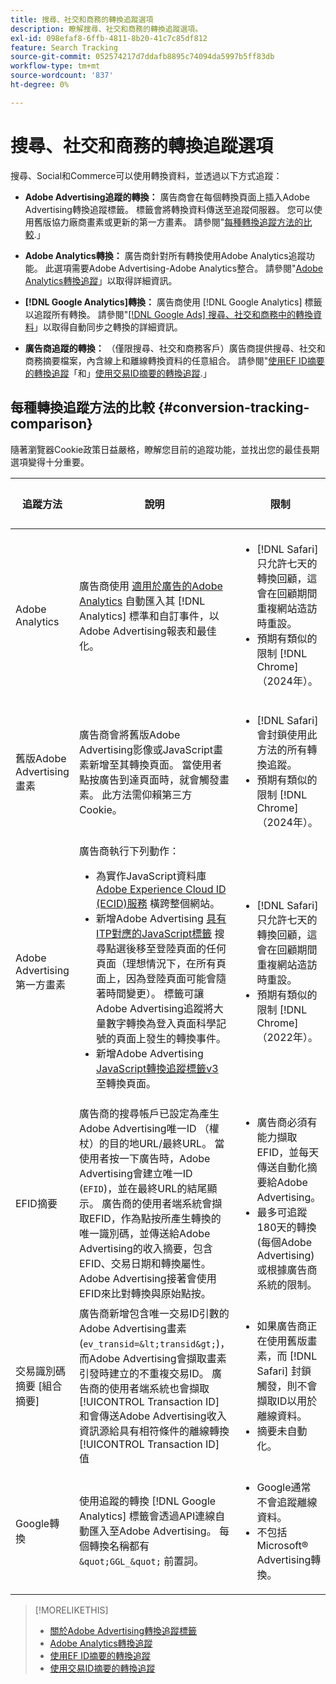 ```yaml
---
title: 搜尋、社交和商務的轉換追蹤選項
description: 瞭解搜尋、社交和商務的轉換追蹤選項。
exl-id: 098efaf8-6ffb-4811-8b20-41c7c85df812
feature: Search Tracking
source-git-commit: 052574217d7ddafb8895c74094da5997b5ff83db
workflow-type: tm+mt
source-wordcount: '837'
ht-degree: 0%

---
```


# 搜尋、社交和商務的轉換追蹤選項

搜尋、Social和Commerce可以使用轉換資料，並透過以下方式追蹤：

* **Adobe Advertising追蹤的轉換：** 廣告商會在每個轉換頁面上插入Adobe Advertising轉換追蹤標籤。 標籤會將轉換資料傳送至追蹤伺服器。 您可以使用舊版協力廠商畫素或更新的第一方畫素。 請參閱&quot;[每種轉換追蹤方法的比較](#conversion-tracking-comparison).」

* **Adobe Analytics轉換：** 廣告商針對所有轉換使用Adobe Analytics追蹤功能。 此選項需要Adobe Advertising-Adobe Analytics整合。 請參閱&quot;[Adobe Analytics轉換追蹤](conversion-tracking-analytics.md)」以取得詳細資訊。

* **[!DNL Google Analytics]轉換：** 廣告商使用 [!DNL Google Analytics] 標籤以追蹤所有轉換。 請參閱&quot;[[!DNL Google Ads] 搜尋、社交和商務中的轉換資料](/help/search-social-commerce/campaign-management/introduction/google-conversion-data.md)」以取得自動同步之轉換的詳細資訊。

* **廣告商追蹤的轉換：** （僅限搜尋、社交和商務客戶）廣告商提供搜尋、社交和商務摘要檔案，內含線上和離線轉換資料的任意組合。 請參閱&quot;[使用EF ID摘要的轉換追蹤](feed-efid.md)「和」[使用交易ID摘要的轉換追蹤](feed-transaction-id.md).」

## 每種轉換追蹤方法的比較 {#conversion-tracking-comparison}

隨著瀏覽器Cookie政策日益嚴格，瞭解您目前的追蹤功能，並找出您的最佳長期選項變得十分重要。

| 追蹤方法 | 說明 | 限制 | 優點 | 建議使用？ |
|----|----|----|----|----|
| Adobe Analytics | 廣告商使用 [適用於廣告的Adobe Analytics](https://experienceleague.adobe.com/docs/advertising/integrations/analytics/overview.html) 自動匯入其 [!DNL Analytics] 標準和自訂事件，以Adobe Advertising報表和最佳化。 | <ul><li>[!DNL Safari] 只允許七天的轉換回顧，這會在回顧期間重複網站造訪時重設。</li><li> 預期有類似的限制 [!DNL Chrome] （2024年）。</li></ul> | <ul><li>與緊密整合 [!DNL Analytics]</li> <li>請參閱中的付費搜尋資料 [!DNL Analytics] Analysis Workspace</li><li>付費搜尋以外的好處</li></ul> | 是 |
| 舊版Adobe Advertising畫素 | 廣告商會將舊版Adobe Advertising影像或JavaScript畫素新增至其轉換頁面。 當使用者點按廣告到達頁面時，就會觸發畫素。 此方法需仰賴第三方Cookie。 | <ul><li>[!DNL Safari] 會封鎖使用此方法的所有轉換追蹤。</li><li>預期有類似的限制 [!DNL Chrome] （2024年）。</li></ul> | 已實作畫素。 不過，您仍必須 [實作其他ITP對應標籤](itp-conversion-mapping-tag.md).<br><br>建議：切換至第一方畫素。 | 否 |
| Adobe Advertising第一方畫素 | 廣告商執行下列動作： <ul><li>為實作JavaScript資料庫 [Adobe Experience Cloud ID (ECID)服務](https://experienceleague.adobe.com/docs/id-service/using/intro/overview.html) 橫跨整個網站。</li><li>新增Adobe Advertising [具有ITP對應的JavaScript標籤](itp-conversion-mapping-tag.md) 搜尋點選後移至登陸頁面的任何頁面（理想情況下，在所有頁面上，因為登陸頁面可能會隨著時間變更）。 標籤可讓Adobe Advertising追蹤將大量數字轉換為登入頁面科學記號的頁面上發生的轉換事件。</li><li>新增Adobe Advertising [JavaScript轉換追蹤標籤v3](format-conversion-tag-jsv3.md) 至轉換頁面。</li></ul> | <ul><li>[!DNL Safari] 只允許七天的轉換回顧，這會在回顧期間重複網站造訪時重設。</li><li>預期有類似的限制 [!DNL Chrome] （2022年）。</li></ul> | [!DNL Safari] 在七天回顧期間追蹤轉換。 由於回顧期間會在重複網站造訪時重設，因此該限制不會影響所有 [!DNL Safari] 使用者。 | 否 |
| EFID摘要 | 廣告商的搜尋帳戶已設定為產生Adobe Advertising唯一ID （權杖）的目的地URL/最終URL。 當使用者按一下廣告時，Adobe Advertising會建立唯一ID (`EFID`)，並在最終URL的結尾顯示。 廣告商的使用者端系統會擷取EFID，作為點按所產生轉換的唯一識別碼，並傳送給Adobe Advertising的收入摘要，包含EFID、交易日期和轉換屬性。 Adobe Advertising接著會使用EFID來比對轉換與原始點按。 | <ul><li>廣告商必須有能力擷取EFID，並每天傳送自動化摘要給Adobe Advertising。</li><li>最多可追蹤180天的轉換(每個Adobe Advertising)或根據廣告商系統的限制。</li></ul> | <ul><li>此方法使用第一方轉換資料，因此不受第三方Cookie限制影響。</li><li>線上和離線轉換可在一個摘要中傳送。</li><li>網站不需要變更程式碼或標籤。</li></ul> | 是 |
| 交易識別碼摘要 [組合摘要] | 廣告商新增包含唯一交易ID引數的Adobe Advertising畫素(`ev_transid=&lt;transid&gt;`)，而Adobe Advertising會擷取畫素引發時建立的不重複交易ID。 廣告商的使用者端系統也會擷取 [!UICONTROL Transaction ID] 和會傳送Adobe Advertising收入資訊源給具有相符條件的離線轉換 [!UICONTROL Transaction ID] 值 | <ul><li>如果廣告商正在使用舊版畫素，而 [!DNL Safari] 封鎖觸發，則不會擷取ID以用於離線資料。</li><li>摘要未自動化。</li></ul> | <ul><li>如果您實作第一方畫素，則 [!UICONTROL Transaction ID] 在中擷取 [!DNL Safari].</li><li>提供離線/已核准轉換事件的追蹤功能。</li></ul> | 否 |
| Google轉換 | 使用追蹤的轉換 [!DNL Google Analytics] 標籤會透過API連線自動匯入至Adobe Advertising。 每個轉換名稱都有 `&quot;GGL_&quot;` 前置詞。 | <ul><li>Google通常不會追蹤離線資料。</li><li>不包括Microsoft® Advertising轉換。</li></ul> | Google使用機器學習來外推&quot;[模型化轉換](https://support.google.com/google-ads/answer/10081327).」 | 否 |

<table style="table-layout:auto">

<!--
| Microsoft Advertising Conversions | Conversions tracked with Microsoft Advertising universal event tags (UET) are automatically imported to Adobe Advertising via an API connection. Each conversion name has a &quot;???&quot; prefix. | Microsoft Advertising typically doesn't track offline data. Google conversions aren't included. | ?? | No |
-->

>[!MORELIKETHIS]
>
>* [關於Adobe Advertising轉換追蹤標籤](/help/search-social-commerce/tracking/conversion-tracking-advertising.md)
>* [Adobe Analytics轉換追蹤](/help/search-social-commerce/tracking/conversion-tracking-analytics.md)
>* [使用EF ID摘要的轉換追蹤](/help/search-social-commerce/tracking/feed-efid.md)
>* [使用交易ID摘要的轉換追蹤](/help/search-social-commerce/tracking/feed-transaction-id.md)
